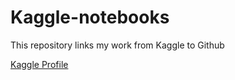 # Kaggle-notebooks
This repository links my work from Kaggle to Github

[Kaggle Profile](https://kaggle.com/nikhil1e9)
